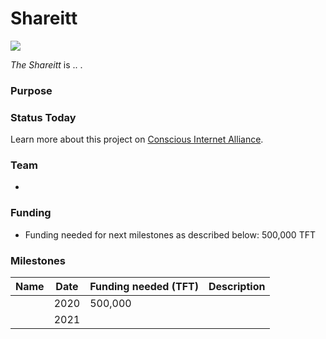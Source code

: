 # Shareitt

![](https://www.consciousinternet.org/threefold/info/projects/shareitt/shareitt.png)

*The Shareitt* is .. .

### Purpose



### Status Today



Learn more about this project on [Conscious Internet Alliance](https://www.consciousinternet.org/index.html#/projects/shareitt).

### Team

- 

### Funding

- Funding needed for next milestones as described below: 500,000 TFT

### Milestones

| Name         | Date   | Funding needed (TFT) | Description
|:-------------|--------|-------------|-----------------|
|  |  2020 |  500,000 |  | |
|  | 2021 |  |  | |